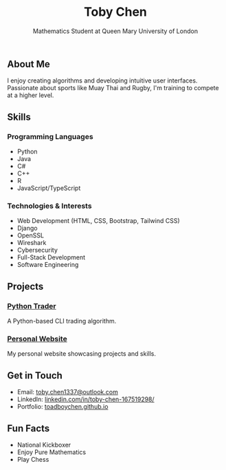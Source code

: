 <!DOCTYPE html>
<html lang="en">
<head>
  <meta charset="UTF-8" />
  <meta name="viewport" content="width=device-width, initial-scale=1.0" />
  <title>Toby Chen | Portfolio</title>
  <script src="https://cdn.tailwindcss.com"></script>
  <link href="https://fonts.googleapis.com/css2?family=Inter:wght@400;700&display=swap" rel="stylesheet">
  <style>
    body {
      font-family: 'Inter', sans-serif;
    }
  </style>
</head>
<body class="bg-gray-900 text-white">
  <div class="max-w-5xl mx-auto px-6 py-12">
    <!-- Header -->
    <header class="text-center mb-12">
      <h1 class="text-4xl font-bold mb-2">Toby Chen</h1>
      <p class="text-lg text-gray-400">Mathematics Student at Queen Mary University of London</p>
    </header>
    <!-- About Me -->
    <section class="mb-12">
      <h2 class="text-2xl font-semibold mb-4">About Me</h2>
      <p class="text-gray-300">
        I enjoy creating algorithms and developing intuitive user interfaces. Passionate about sports like Muay Thai and Rugby, I'm training to compete at a higher level.
      </p>
    </section>
    <!-- Skills -->
    <section class="mb-12">
      <h2 class="text-2xl font-semibold mb-4">Skills</h2>
      <div class="grid grid-cols-1 md:grid-cols-2 gap-6">
        <div>
          <h3 class="text-xl font-semibold mb-2">Programming Languages</h3>
          <ul class="list-disc list-inside text-gray-300">
            <li>Python</li>
            <li>Java</li>
            <li>C#</li>
            <li>C++</li>
            <li>R</li>
            <li>JavaScript/TypeScript</li>
          </ul>
        </div>
        <div>
          <h3 class="text-xl font-semibold mb-2">Technologies & Interests</h3>
          <ul class="list-disc list-inside text-gray-300">
            <li>Web Development (HTML, CSS, Bootstrap, Tailwind CSS)</li>
            <li>Django</li>
            <li>OpenSSL</li>
            <li>Wireshark</li>
            <li>Cybersecurity</li>
            <li>Full-Stack Development</li>
            <li>Software Engineering</li>
          </ul>
        </div>
      </div>
    </section>
    <!-- Projects -->
    <section class="mb-12">
      <h2 class="text-2xl font-semibold mb-4">Projects</h2>
      <div class="space-y-4">
        <div class="bg-gray-800 p-4 rounded-lg">
          <h3 class="text-xl font-semibold">
            <a href="https://github.com/ToadBoyChen/Trader" target="_blank" class="text-blue-400 hover:underline">Python Trader</a>
          </h3>
          <p class="text-gray-300">A Python-based CLI trading algorithm.</p>
        </div>
        <div class="bg-gray-800 p-4 rounded-lg">
          <h3 class="text-xl font-semibold">
            <a href="https://github.com/ToadBoyChen/ToadBoyChen.github.io" target="_blank" class="text-blue-400 hover:underline">Personal Website</a>
          </h3>
          <p class="text-gray-300">My personal website showcasing projects and skills.</p>
        </div>
      </div>
    </section>
    <!-- Contact -->
    <section class="mb-12">
      <h2 class="text-2xl font-semibold mb-4">Get in Touch</h2>
      <ul class="text-gray-300">
        <li>Email: <a href="mailto:toby.chen1337@outlook.com" class="text-blue-400 hover:underline">toby.chen1337@outlook.com</a></li>
        <li>LinkedIn: <a href="https://www.linkedin.com/in/toby-chen-167519298/" target="_blank" class="text-blue-400 hover:underline">linkedin.com/in/toby-chen-167519298/</a></li>
        <li>Portfolio: <a href="https://toadboychen.github.io" target="_blank" class="text-blue-400 hover:underline">toadboychen.github.io</a></li>
      </ul>
    </section>
    <!-- Fun Facts -->
    <section>
      <h2 class="text-2xl font-semibold mb-4">Fun Facts</h2>
      <ul class="list-disc list-inside text-gray-300">
        <li>National Kickboxer</li>
        <li>Enjoy Pure Mathematics</li>
        <li>Play Chess</li>
      </ul>
    </section>
  </div>
</body>
</html>
